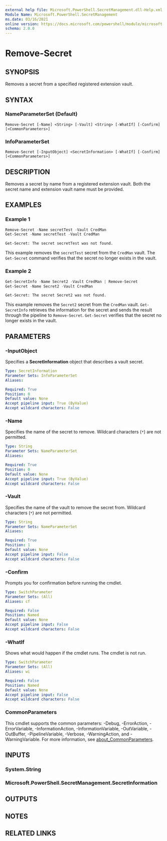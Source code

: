 ```yaml
---
external help file: Microsoft.PowerShell.SecretManagement.dll-Help.xml
Module Name: Microsoft.PowerShell.SecretManagement
ms.date: 03/16/2021
online version: https://docs.microsoft.com/powershell/module/microsoft.powershell.secretmanagement/remove-secret?view=ps-modules&wt.mc_id=ps-gethelp
schema: 2.0.0
---
```


# Remove-Secret

## SYNOPSIS
Removes a secret from a specified registered extension vault.

## SYNTAX

### NameParameterSet (Default)

```
Remove-Secret [-Name] <String> [-Vault] <String> [-WhatIf] [-Confirm] [<CommonParameters>]
```

### InfoParameterSet

```
Remove-Secret [-InputObject] <SecretInformation> [-WhatIf] [-Confirm] [<CommonParameters>]
```

## DESCRIPTION

Removes a secret by name from a registered extension vault. Both the secret name and extension vault
name must be provided.

## EXAMPLES

### Example 1

```powershell
Remove-Secret -Name secretTest -Vault CredMan
Get-Secret -Name secretTest -Vault CredMan
```

```output
Get-Secret: The secret secretTest was not found.
```

This example removes the `secretTest` secret from the `CredMan` vault. The `Get-Secret` command
verifies that the secret no longer exists in the vault.

### Example 2

```powershell
Get-SecretInfo -Name Secret2 -Vault CredMan | Remove-Secret
Get-Secret -Name Secret2 -Vault CredMan
```

```output
Get-Secret: The secret Secret2 was not found.
```

This example removes the `Secret2` secret from the `CredMan` vault. `Get-SecretInfo` retrieves the
information for the secret and sends the result through the pipeline to `Remove-Secret`.
`Get-Secret` verifies that the secret no longer exists in the vault.

## PARAMETERS

### -InputObject

Specifies a **SecretInformation** object that describes a vault secret.

```yaml
Type: SecretInformation
Parameter Sets: InfoParameterSet
Aliases:

Required: True
Position: 0
Default value: None
Accept pipeline input: True (ByValue)
Accept wildcard characters: False
```

### -Name

Specifies the name of the secret to remove. Wildcard characters (`*`) are not permitted.

```yaml
Type: String
Parameter Sets: NameParameterSet
Aliases:

Required: True
Position: 0
Default value: None
Accept pipeline input: True (ByValue)
Accept wildcard characters: False
```

### -Vault

Specifies the name of the vault to remove the secret from. Wildcard characters (`*`) are not
permitted.

```yaml
Type: String
Parameter Sets: NameParameterSet
Aliases:

Required: True
Position: 1
Default value: None
Accept pipeline input: False
Accept wildcard characters: False
```

### -Confirm

Prompts you for confirmation before running the cmdlet.

```yaml
Type: SwitchParameter
Parameter Sets: (All)
Aliases: cf

Required: False
Position: Named
Default value: None
Accept pipeline input: False
Accept wildcard characters: False
```

### -WhatIf

Shows what would happen if the cmdlet runs. The cmdlet is not run.

```yaml
Type: SwitchParameter
Parameter Sets: (All)
Aliases: wi

Required: False
Position: Named
Default value: None
Accept pipeline input: False
Accept wildcard characters: False
```

### CommonParameters

This cmdlet supports the common parameters: -Debug, -ErrorAction, -ErrorVariable,
-InformationAction, -InformationVariable, -OutVariable, -OutBuffer, -PipelineVariable, -Verbose,
-WarningAction, and -WarningVariable. For more information, see
[about_CommonParameters](http://go.microsoft.com/fwlink/?LinkID=113216).

## INPUTS

### System.String

### Microsoft.PowerShell.SecretManagement.SecretInformation

## OUTPUTS

## NOTES

## RELATED LINKS
